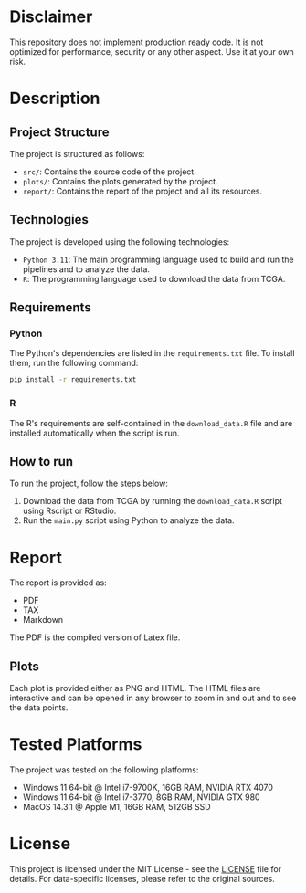 # Disclaimer
This repository does not implement production ready code. 
It is not optimized for performance, security or any other aspect.
Use it at your own risk.

# Description
## Project Structure
The project is structured as follows:
- `src/`: Contains the source code of the project.
- `plots/`: Contains the plots generated by the project.
- `report/`: Contains the report of the project and all its resources.

## Technologies
The project is developed using the following technologies:
- `Python 3.11`: The main programming language used to build and run the pipelines and to analyze the data.
- `R`: The programming language used to download the data from TCGA.

## Requirements
### Python
The Python's dependencies are listed in the `requirements.txt` file. To install them, run the following command:
```bash
pip install -r requirements.txt
```

### R
The R's requirements are self-contained in the `download_data.R` file and are installed automatically when the script is run.


## How to run
To run the project, follow the steps below:
1. Download the data from TCGA by running the `download_data.R` script using Rscript or RStudio.
2. Run the `main.py` script using Python to analyze the data.


# Report
The report is provided as:
- PDF
- TAX
- Markdown

The PDF is the compiled version of Latex file.

## Plots
Each plot is provided either as PNG and HTML.
The HTML files are interactive and can be opened in any browser to zoom in and out and to see the data points.

# Tested Platforms
The project was tested on the following platforms:
- Windows 11 64-bit @ Intel i7-9700K, 16GB RAM, NVIDIA RTX 4070
- Windows 11 64-bit @ Intel i7-3770, 8GB RAM, NVIDIA GTX 980
- MacOS 14.3.1 @ Apple M1, 16GB RAM, 512GB SSD

# License
This project is licensed under the MIT License - see the [LICENSE](LICENSE) file for details.
For data-specific licenses, please refer to the original sources.
